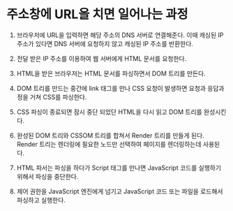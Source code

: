 # 주소창에 URL을 치면 일어나는 과정

1. 브라우저에 URL을 입력하면 해당 주소의 DNS 서버로 연결해준다. 이때 캐싱된 IP 주소가 있다면 DNS 서버에 요청하지 않고 캐싱된 IP 주소를 반환한다.

2. 전달 받은 IP 주소를 이용하여 웹 서버에게 HTML 문서를 요청한다.

3. HTML을 받은 브라우저는 HTML 문서를 파싱하면서 DOM 트리를 만든다.

4. DOM 트리를 만드는 중간에 link 태그를 만나 CSS 요청이 발생하면 요청과 응답과정을 거쳐 CSS를 파싱한다.

5. CSS 파싱이 종료되면 잠시 중단 되었단 HTML을 다시 읽고 DOM 트리를 완성시킨다.

6. 완성된 DOM 트리와 CSSOM 트리를 합쳐서 Render 트리를 만들게 된다. Render 트리는 렌더링에 필요한 노드만 선택하여 페이지를 렌더링하는데 사용된다.

7. HTML 파서는 파싱을 하다가 Script 태그를 만나면 JavaScript 코드를 실행하기 위해서 파싱을 중단한다.

8. 제어 권한을 JavaScript 엔진에게 넘기고 JavaScript 코드 또는 파일을 로드해서 파싱하고 실행한다.
